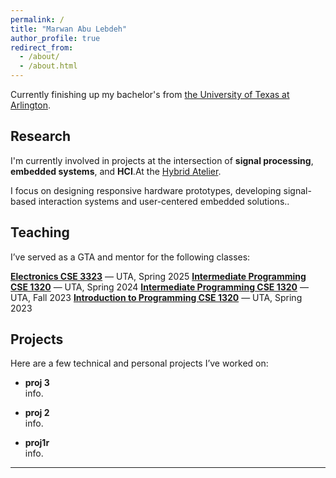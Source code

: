 ```yaml
---
permalink: /
title: "Marwan Abu Lebdeh"
author_profile: true
redirect_from: 
  - /about/
  - /about.html
---
```


Currently finishing up my bachelor's from [the University of Texas at Arlington](https://www.uta.edu).


## Research

I'm currently involved in projects at the intersection of **signal processing**, **embedded systems**, and **HCI**.At the [Hybrid Atelier](https://hybridatelier.uta.edu).

I focus on designing responsive hardware prototypes, developing signal-based interaction systems and user-centered embedded solutions..

## Teaching

I’ve served as a GTA and mentor for the following classes:

[**Electronics CSE 3323**](https://catalog.uta.edu/search/?P=CSE%203323) — UTA, Spring 2025
[**Intermediate Programming CSE 1320**](https://catalog.uta.edu/search/?P=CSE%201320) — UTA, Spring 2024
[**Intermediate Programming CSE 1320**](https://catalog.uta.edu/search/?P=CSE%201320) — UTA, Fall 2023
[**Introduction to Programming CSE 1320**](https://catalog.uta.edu/search/?P=CSE%201310) — UTA, Spring 2023

## Projects

Here are a few technical and personal projects I’ve worked on:

- **proj 3**  
  info. 

- **proj 2**  
  info.

- **proj1r**  
  info.

---
